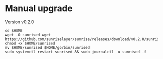 # Manual upgrade

Version v0.2.0

```
cd $HOME
wget -O sunrised wget https://github.com/sunriselayer/sunrise/releases/download/v0.2.0/sunrised
chmod +x $HOME/sunrised
mv $HOME/sunrised $HOME/go/bin/sunrised
sudo systemctl restart sunrised && sudo journalctl -u sunrised -f
```
